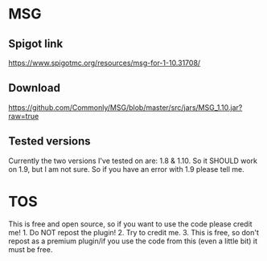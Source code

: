 # MSG
## Spigot link
https://www.spigotmc.org/resources/msg-for-1-10.31708/
## Download
https://github.com/Commonly/MSG/blob/master/src/jars/MSG_1.10.jar?raw=true
## Tested versions
Currently the two versions I've tested on are: 1.8 & 1.10. So it SHOULD work on 1.9, but I am not sure. So if you have an error with 1.9 please tell me.
# TOS
This is free and open source, so if you want to use the code please credit me! 1. Do NOT repost the plugin! 2. Try to credit me. 3. This is free, so don't repost as a premium plugin/if you use the code from this (even a little bit) it must be free.

